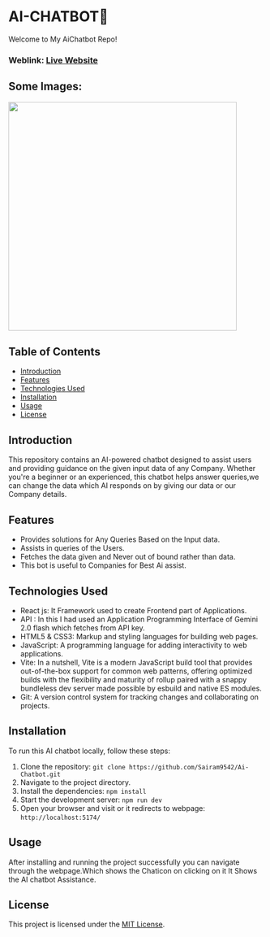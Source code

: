 # AI-CHATBOT🤖

Welcome to My  AiChatbot Repo!

### Weblink: [Live Website]()
## Some Images:
<img width="450px;" src="https://asset.cloudinary.com/dz1zt2xfc/dbc0aefd60e333c52fa98cd1fe20a4c2"/>

## Table of Contents
- [Introduction](#introduction)
- [Features](#features)
- [Technologies Used](#technologies-used)
- [Installation](#installation)
- [Usage](#usage)
- [License](#license)

## Introduction
This repository contains an AI-powered chatbot designed to assist users and providing guidance on the given input data of any Company. Whether you're a beginner or an experienced, this chatbot helps answer queries,we can change the data which AI responds on by giving our data or our Company details.

## Features
- Provides solutions for Any Queries Based on the Input data.
- Assists in queries of the Users.
- Fetches the data given and Never out of bound rather than data.
- This bot is useful to Companies for Best Ai assist.


## Technologies Used
- React js: It Framework used to create Frontend part of Applications.
- API : In this I had used an Application Programming Interface of Gemini 2.0 flash which fetches from API key.
- HTML5 & CSS3: Markup and styling languages for building web pages.
- JavaScript: A programming language for adding interactivity to web applications.
- Vite: In a nutshell, Vite is a modern JavaScript build tool that provides out-of-the-box support for common web patterns, offering optimized builds with           the flexibility and maturity of rollup paired with a snappy bundleless dev server made possible by esbuild and native ES modules.
- Git: A version control system for tracking changes and collaborating on projects.

## Installation
To run this AI chatbot locally, follow these steps:

1. Clone the repository: `git clone https://github.com/Sairam9542/Ai-Chatbot.git`
2. Navigate to the project directory.
3. Install the dependencies: `npm install`
4. Start the development server: `npm run dev`
5. Open your browser and visit or it redirects to webpage: `http://localhost:5174/`

## Usage
After installing and running the project successfully you can navigate through the webpage.Which shows the Chaticon on clicking on it It Shows the AI chatbot Assistance.

## License
This project is licensed under the [MIT License](LICENSE).
